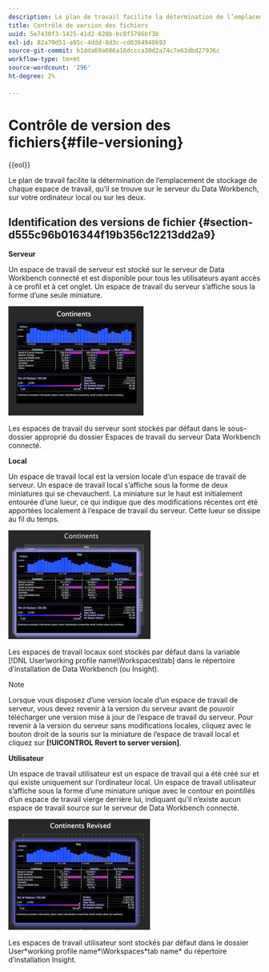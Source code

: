 ```yaml
---
description: Le plan de travail facilite la détermination de l’emplacement de stockage de chaque espace de travail, qu’il se trouve sur le serveur du Data Workbench, sur votre ordinateur local ou sur les deux.
title: Contrôle de version des fichiers
uuid: 5e7430f3-1425-41d2-828b-bc8f5786bf3b
exl-id: 82a70d51-a95c-4ddd-8d3c-cd0364940693
source-git-commit: b1dda69a606a16dccca30d2a74c7e63dbd27936c
workflow-type: tm+mt
source-wordcount: '296'
ht-degree: 2%

---
```


# Contrôle de version des fichiers{#file-versioning}

{{eol}}

Le plan de travail facilite la détermination de l’emplacement de stockage de chaque espace de travail, qu’il se trouve sur le serveur du Data Workbench, sur votre ordinateur local ou sur les deux.

## Identification des versions de fichier {#section-d555c96b016344f19b356c12213dd2a9}

**Serveur**

Un espace de travail de serveur est stocké sur le serveur de Data Workbench connecté et est disponible pour tous les utilisateurs ayant accès à ce profil et à cet onglet. Un espace de travail du serveur s’affiche sous la forme d’une seule miniature.

![](assets/wsp_thumb_server.png)

Les espaces de travail du serveur sont stockés par défaut dans le sous-dossier approprié du dossier Espaces de travail du serveur Data Workbench connecté.

**Local**

Un espace de travail local est la version locale d’un espace de travail de serveur. Un espace de travail local s’affiche sous la forme de deux miniatures qui se chevauchent. La miniature sur le haut est initialement entourée d’une lueur, ce qui indique que des modifications récentes ont été apportées localement à l’espace de travail du serveur. Cette lueur se dissipe au fil du temps.

![](assets/wsp_thumb_local.png)

Les espaces de travail locaux sont stockés par défaut dans la variable [!DNL User\working profile name\Workspaces\tab] dans le répertoire d’installation de Data Workbench (ou Insight).

>[!NOTE]
>
>Lorsque vous disposez d’une version locale d’un espace de travail de serveur, vous devez revenir à la version du serveur avant de pouvoir télécharger une version mise à jour de l’espace de travail du serveur. Pour revenir à la version du serveur sans modifications locales, cliquez avec le bouton droit de la souris sur la miniature de l’espace de travail local et cliquez sur **[!UICONTROL Revert to server version]**.

**Utilisateur**

Un espace de travail utilisateur est un espace de travail qui a été créé sur et qui existe uniquement sur l’ordinateur local. Un espace de travail utilisateur s’affiche sous la forme d’une miniature unique avec le contour en pointillés d’un espace de travail vierge derrière lui, indiquant qu’il n’existe aucun espace de travail source sur le serveur de Data Workbench connecté.

![](assets/wsp_thumb_user.png)

Les espaces de travail utilisateur sont stockés par défaut dans le dossier User\*working profile name*\Workspaces\*tab name* du répertoire d’installation Insight.
